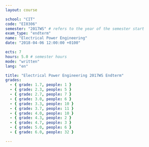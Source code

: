 ```yaml
---
layout: course

school: "CIT"
code: "EI0306"
semester: "2017WS" # refers to the year of the semester start
exam_type: "endterm"
name: "Electrical Power Engineering"
date: "2018-04-06 12:00:00 +0100"

ects: 7
hours: 5.0 # semester hours
mode: "written"
lang: "en"

title: "Electrical Power Engineering 2017WS Endterm"
grades:
  - { grade: 1.7, people: 1 }
  - { grade: 2.3, people: 5 }
  - { grade: 2.7, people: 7 }
  - { grade: 3.0, people: 6 }
  - { grade: 3.3, people: 10 }
  - { grade: 3.7, people: 11 }
  - { grade: 4.0, people: 10 }
  - { grade: 4.3, people: 2 }
  - { grade: 4.7, people: 3 }
  - { grade: 5.0, people: 6 }
  - { grade: 6.0, people: 32 }

---
```



